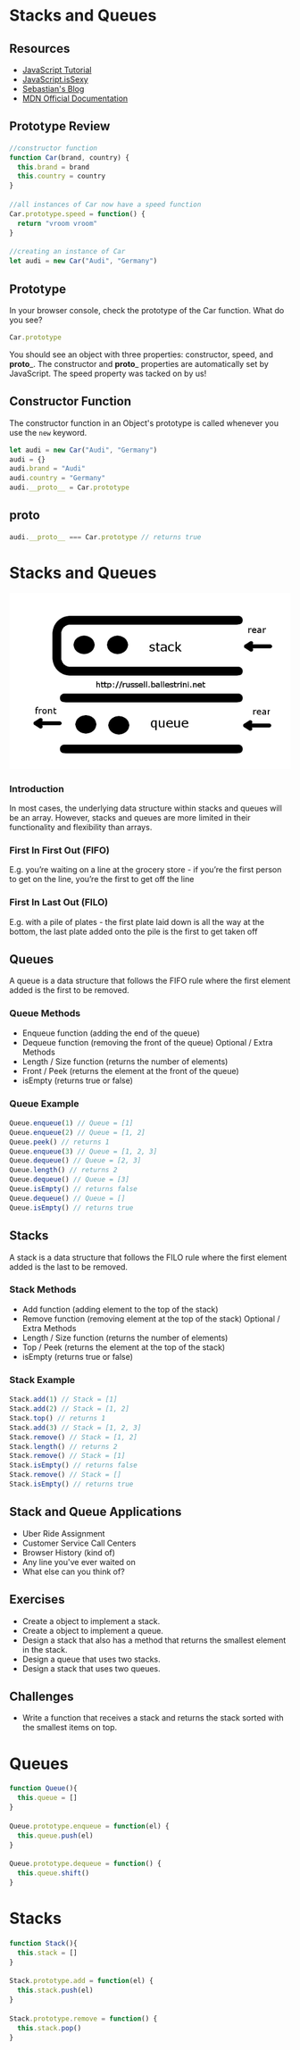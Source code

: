 # Stacks and Queues

## Resources
* [JavaScript Tutorial](http://javascript.info/tutorial/inheritance)
* [JavaScript.isSexy](http://javascriptissexy.com/javascript-prototype-in-plain-detailed-language/)
* [Sebastian's Blog](http://sporto.github.io/blog/2013/02/22/a-plain-english-guide-to-javascript-prototypes/)
* [MDN Official Documentation](https://developer.mozilla.org/en-US/docs/Web/JavaScript/Reference/Global_Objects/Object/prototype)

## Prototype Review
```js
//constructor function
function Car(brand, country) {
  this.brand = brand
  this.country = country
}

//all instances of Car now have a speed function
Car.prototype.speed = function() {
  return "vroom vroom"
}

//creating an instance of Car
let audi = new Car("Audi", "Germany")
```

## Prototype
In your browser console, check the prototype of the Car function. What do you see?
```js
Car.prototype
```
You should see an object with three properties: constructor, speed, and __proto___. The constructor and __proto___ properties are automatically set by JavaScript. The speed property was tacked on by us!

## Constructor Function
The constructor function in an Object's prototype is called whenever you use the `new` keyword.
```js
let audi = new Car("Audi", "Germany")
audi = {}
audi.brand = "Audi"
audi.country = "Germany"
audi.__proto__ = Car.prototype
```

## __proto__
```js
audi.__proto__ === Car.prototype // returns true
```

# Stacks and Queues

![diagram](stack-vs-queue.png)

### Introduction
In most cases, the underlying data structure within stacks and queues will be an array. However, stacks and queues are more limited in their functionality and flexibility than arrays.

### First In First Out (FIFO)
E.g. you’re waiting on a line at the grocery store - if you’re the first person to get on the line, you’re the first to get off the line
### First In Last Out (FILO)
E.g. with a pile of plates - the first plate laid down is all the way at the bottom, the last plate added onto the pile is the first to get taken off

## Queues
A queue is a data structure that follows the FIFO rule where the first element added is the first to be removed.

### Queue Methods
* Enqueue function (adding the end of the queue)
* Dequeue function (removing the front of the queue)
Optional / Extra Methods
* Length / Size function (returns the number of elements)
* Front / Peek (returns the element at the front of the queue)
* isEmpty (returns true or false)

### Queue Example
```js
Queue.enqueue(1) // Queue = [1]
Queue.enqueue(2) // Queue = [1, 2]
Queue.peek() // returns 1
Queue.enqueue(3) // Queue = [1, 2, 3]
Queue.dequeue() // Queue = [2, 3]
Queue.length() // returns 2
Queue.dequeue() // Queue = [3]
Queue.isEmpty() // returns false
Queue.dequeue() // Queue = []
Queue.isEmpty() // returns true
```

## Stacks
A stack is a data structure that follows the FILO rule where the first element added is the last to be removed.

### Stack Methods
* Add function (adding element to the top of the stack)
* Remove function (removing element at the top of the stack)
Optional / Extra Methods
* Length / Size function (returns the number of elements)
* Top / Peek (returns the element at the top of the stack)
* isEmpty (returns true or false)

### Stack Example
```js
Stack.add(1) // Stack = [1]
Stack.add(2) // Stack = [1, 2]
Stack.top() // returns 1
Stack.add(3) // Stack = [1, 2, 3]
Stack.remove() // Stack = [1, 2]
Stack.length() // returns 2
Stack.remove() // Stack = [1]
Stack.isEmpty() // returns false
Stack.remove() // Stack = []
Stack.isEmpty() // returns true
```

## Stack and Queue Applications
* Uber Ride Assignment
* Customer Service Call Centers  
* Browser History (kind of)
* Any line you've ever waited on
* What else can you think of?

## Exercises
* Create a object to implement a stack.
* Create a object to implement a queue.
* Design a stack that also has a method that returns the smallest element in the stack.
* Design a queue that uses two stacks.
* Design a stack that uses two queues.

## Challenges
* Write a function that receives a stack and returns the stack sorted with the smallest items on top.


# Queues  
```js
function Queue(){
  this.queue = []
}

Queue.prototype.enqueue = function(el) {
  this.queue.push(el)
}

Queue.prototype.dequeue = function() {
  this.queue.shift()
}
```

# Stacks
```js
function Stack(){
  this.stack = []
}

Stack.prototype.add = function(el) {
  this.stack.push(el)
}

Stack.prototype.remove = function() {
  this.stack.pop()
}
```
